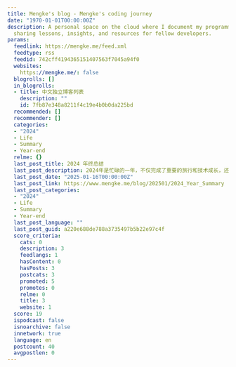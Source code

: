 ```yaml
---
title: Mengke's blog - Mengke's coding journey
date: "1970-01-01T00:00:00Z"
description: A personal space on the cloud where I document my programming journey,
  sharing lessons, insights, and resources for fellow developers.
params:
  feedlink: https://mengke.me/feed.xml
  feedtype: rss
  feedid: 742cff4194365151407563f7045a94f0
  websites:
    https://mengke.me/: false
  blogrolls: []
  in_blogrolls:
  - title: 中文独立博客列表
    description: ""
    id: 7fb87e348a8211f4c19e4b0b0da225bd
  recommended: []
  recommender: []
  categories:
  - "2024"
  - Life
  - Summary
  - Year-end
  relme: {}
  last_post_title: 2024 年终总结
  last_post_description: 2024年是忙碌的一年，不仅完成了重要的旅行和技术成长，还在健康和家庭方面做出了积极努力，尽管有些目标未达成，但通过反思和调整，准备迎接2025
  last_post_date: "2025-01-16T00:00:00Z"
  last_post_link: https://www.mengke.me/blog/202501/2024_Year_Summary
  last_post_categories:
  - "2024"
  - Life
  - Summary
  - Year-end
  last_post_language: ""
  last_post_guid: a220e688de788a3735497b5b22e97c4f
  score_criteria:
    cats: 0
    description: 3
    feedlangs: 1
    hasContent: 0
    hasPosts: 3
    postcats: 3
    promoted: 5
    promotes: 0
    relme: 0
    title: 3
    website: 1
  score: 19
  ispodcast: false
  isnoarchive: false
  innetwork: true
  language: en
  postcount: 40
  avgpostlen: 0
---
```

